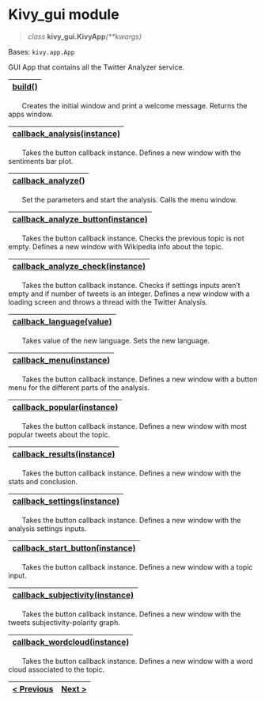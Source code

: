 # Kivy_gui module

> _class_ **kivy_gui.KivyApp**_(**kwargs)_

Bases: ```kivy.app.App```

GUI App that contains all the Twitter Analyzer service.

| [build()](https://github.com/Carlosma7/Twitter-Social-Analyzer/blob/263815707f330b05dce8b60841b8a55fcc1d6495/src/kivy_gui.py#L21) |
| ------- |

&nbsp;&nbsp;&nbsp;&nbsp;&nbsp;&nbsp; Creates the initial window and print a welcome message. Returns the apps window.

| [callback_analysis(instance)](https://github.com/Carlosma7/Twitter-Social-Analyzer/blob/263815707f330b05dce8b60841b8a55fcc1d6495/src/kivy_gui.py#L422) |
| ------- |

&nbsp;&nbsp;&nbsp;&nbsp;&nbsp;&nbsp; Takes the button callback instance. Defines a new window with the sentiments bar plot.

| [callback_analyze()](https://github.com/Carlosma7/Twitter-Social-Analyzer/blob/263815707f330b05dce8b60841b8a55fcc1d6495/src/kivy_gui.py#L260) |
| ------- |

&nbsp;&nbsp;&nbsp;&nbsp;&nbsp;&nbsp; Set the parameters and start the analysis. Calls the menu window.

| [callback_analyze_button(instance)](https://github.com/Carlosma7/Twitter-Social-Analyzer/blob/263815707f330b05dce8b60841b8a55fcc1d6495/src/kivy_gui.py#L105) |
| ------- |

&nbsp;&nbsp;&nbsp;&nbsp;&nbsp;&nbsp; Takes the button callback instance. Checks the previous topic is not empty. Defines a new window with Wikipedia info about the topic.

| [callback_analyze_check(instance)](https://github.com/Carlosma7/Twitter-Social-Analyzer/blob/263815707f330b05dce8b60841b8a55fcc1d6495/src/kivy_gui.py#L224) |
| ------- |

&nbsp;&nbsp;&nbsp;&nbsp;&nbsp;&nbsp; Takes the button callback instance. Checks if settings inputs aren’t empty and if number of tweets is an integer. Defines a new window with a loading screen and throws a thread with the Twitter Analysis.

| [callback_language(value)](https://github.com/Carlosma7/Twitter-Social-Analyzer/blob/263815707f330b05dce8b60841b8a55fcc1d6495/src/kivy_gui.py#L216) |
| ------- |

&nbsp;&nbsp;&nbsp;&nbsp;&nbsp;&nbsp; Takes value of the new language. Sets the new language.

| [callback_menu(instance)](https://github.com/Carlosma7/Twitter-Social-Analyzer/blob/263815707f330b05dce8b60841b8a55fcc1d6495/src/kivy_gui.py#L272) |
| ------- |

&nbsp;&nbsp;&nbsp;&nbsp;&nbsp;&nbsp; Takes the button callback instance. Defines a new window with a button menu for the different parts of the analysis.

| [callback_popular(instance)](https://github.com/Carlosma7/Twitter-Social-Analyzer/blob/263815707f330b05dce8b60841b8a55fcc1d6495/src/kivy_gui.py#L331) |
| ------- |

&nbsp;&nbsp;&nbsp;&nbsp;&nbsp;&nbsp; Takes the button callback instance. Defines a new window with most popular tweets about the topic.

| [callback_results(instance)](https://github.com/Carlosma7/Twitter-Social-Analyzer/blob/263815707f330b05dce8b60841b8a55fcc1d6495/src/kivy_gui.py#L443) |
| ------- |

&nbsp;&nbsp;&nbsp;&nbsp;&nbsp;&nbsp; Takes the button callback instance. Defines a new window with the stats and conclusion.

| [callback_settings(instance)](https://github.com/Carlosma7/Twitter-Social-Analyzer/blob/263815707f330b05dce8b60841b8a55fcc1d6495/src/kivy_gui.py#L157) |
| ------- |

&nbsp;&nbsp;&nbsp;&nbsp;&nbsp;&nbsp; Takes the button callback instance. Defines a new window with the analysis settings inputs.

| [callback_start_button(instance)](https://github.com/Carlosma7/Twitter-Social-Analyzer/blob/263815707f330b05dce8b60841b8a55fcc1d6495/src/kivy_gui.py#L65) |
| ------- |

&nbsp;&nbsp;&nbsp;&nbsp;&nbsp;&nbsp; Takes the button callback instance. Defines a new window with a topic input.

| [callback_subjectivity(instance)](https://github.com/Carlosma7/Twitter-Social-Analyzer/blob/263815707f330b05dce8b60841b8a55fcc1d6495/src/kivy_gui.py#L401) |
| ------- |

&nbsp;&nbsp;&nbsp;&nbsp;&nbsp;&nbsp; Takes the button callback instance. Defines a new window with the tweets subjectivity-polarity graph.

| [callback_wordcloud(instance)](https://github.com/Carlosma7/Twitter-Social-Analyzer/blob/263815707f330b05dce8b60841b8a55fcc1d6495/src/kivy_gui.py#L380) |
| ------- |

&nbsp;&nbsp;&nbsp;&nbsp;&nbsp;&nbsp; Takes the button callback instance. Defines a new window with a word cloud associated to the topic.


| [< Previous](https://carlosma7.github.io/Twitter-Social-Analyzer/doc/exceptions) | [Next >](https://carlosma7.github.io/Twitter-Social-Analyzer/doc/twitter) |
|-----------------------------------|-------------------------------|